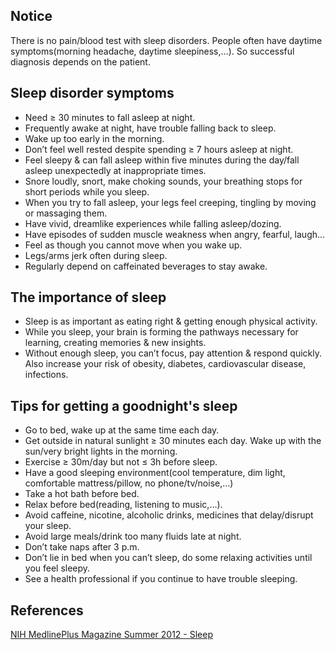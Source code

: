 ## Notice

There is no pain/blood test with sleep disorders. People often have daytime symptoms(morning headache, daytime sleepiness,…). So successful diagnosis depends on the patient.

## Sleep disorder symptoms

- Need ≥ 30 minutes to fall asleep at night.
- Frequently awake at night, have trouble falling back to sleep.
- Wake up too early in the morning.
- Don’t feel well rested despite spending ≥ 7 hours asleep at night.
- Feel sleepy & can fall asleep within five minutes during the day/fall asleep unexpectedly at inappropriate times.
- Snore loudly, snort, make choking sounds, your breathing stops for short periods while you sleep.
- When you try to fall asleep, your legs feel creeping, tingling by moving or massaging them.
- Have vivid, dreamlike experiences while falling asleep/dozing.
- Have episodes of sudden muscle weakness when angry, fearful, laugh…
- Feel as though you cannot move when you wake up.
- Legs/arms jerk often during sleep.
- Regularly depend on caffeinated beverages to stay awake.

## The importance of sleep

- Sleep is as important as eating right & getting enough physical activity.
- While you sleep, your brain is forming the pathways necessary for learning, creating memories & new insights.
- Without enough sleep, you can’t focus, pay attention & respond quickly. Also increase your risk of obesity, diabetes, cardiovascular disease, infections.

## Tips for getting a goodnight's sleep

- Go to bed, wake up at the same time each day.
- Get outside in natural sunlight ≥ 30 minutes each day. Wake up with the sun/very bright lights in the morning.
- Exercise ≥ 30m/day but not ≤ 3h before sleep.
- Have a good sleeping environment(cool temperature, dim light, comfortable mattress/pillow, no phone/tv/noise,…)
- Take a hot bath before bed.
- Relax before bed(reading, listening to music,…).
- Avoid caffeine, nicotine, alcoholic drinks, medicines that delay/disrupt your sleep.
- Avoid large meals/drink too many fluids late at night.
- Don’t take naps after 3 p.m.
- Don’t lie in bed when you can’t sleep, do some relaxing activities until you feel sleepy.
- See a health professional if you continue to have trouble sleeping.

## References

[NIH MedlinePlus Magazine Summer 2012 - Sleep](https://drive.google.com/file/d/1oaWdyP7Lke-VCbhmKDcJIgMFSL9ITogg/view?usp=sharing)
